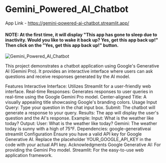 # Gemini_Powered_AI_Chatbot

App Link - https://gemini-powered-ai-chatbot.streamlit.app/
#### NOTE: At the first time, it will display "This app has gone to sleep due to inactivity. Would you like to wake it back up? Yes, get this app back up!" Then click on the "Yes, get this app back up!" button.

![Gemini_Powered_AI_Chatbot](https://github.com/user-attachments/assets/5ee4a358-b970-461e-97a5-471f3fda00b3)

This project demonstrates a chatbot application using Google's Generative AI (Gemini Pro). It provides an interactive interface where users can ask questions and receive responses generated by the AI model.

Features
Interactive Interface: Utilizes Streamlit for a user-friendly web interface.
Real-time Responses: Generates responses to user queries in real-time using the Google Gemini Pro model.
Center-aligned Title: A visually appealing title showcasing Google's branding colors.
Usage
Input Query: Type your question in the chat input box.
Submit: The chatbot will generate a response to your query.
Results: The app will display the user's question and the AI's response.
Example:
Input: What is the weather like today?
Output: User: What is the weather like today? Gemini: The weather today is sunny with a high of 75°F.
Dependencies:
google-generativeai
streamlit
Configuration Ensure you have a valid API key for Google Generative AI. Replace the placeholder YOUR_GOOGLE_API_KEY in the code with your actual API key.
Acknowledgments
Google Generative AI: For providing the Gemini Pro model.
Streamlit: For the easy-to-use web application framework.
